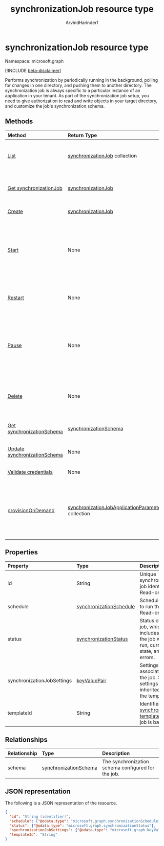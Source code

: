 ﻿---
title: "synchronizationJob resource type"
description: "Performs synchronization by periodically running in the background, polling for changes in one directory, and pushing them to another directory."
localization_priority: Normal
doc_type: resourcePageType
author: "ArvindHarinder1"
ms.prod: "microsoft-identity-platform"
---

# synchronizationJob resource type

Namespace: microsoft.graph

[!INCLUDE [beta-disclaimer](../../includes/beta-disclaimer.md)]

Performs synchronization by periodically running in the background, polling for changes in one directory, and pushing them to another directory. The synchronization job is always specific to a particular instance of an application in your tenant. As part of the synchronization job setup, you need to give authorization to read and write objects in your target directory, and customize the job's synchronization schema.

## Methods

| Method                                                                                   | Return Type                                                                                                                   | Description                                                                                                                                                                                                              |
| :--------------------------------------------------------------------------------------- | :---------------------------------------------------------------------------------------------------------------------------- | :----------------------------------------------------------------------------------------------------------------------------------------------------------------------------------------------------------------------- |
| [List](../api/synchronization-synchronizationjob-list.md)                                | [synchronizationJob](synchronization-synchronizationjob.md) collection                                                        | List existing jobs for a given application instance (service principal).                                                                                                                                                 |
| [Get synchronizationJob](../api/synchronization-synchronizationjob-get.md)               | [synchronizationJob](synchronization-synchronizationjob.md)                                                                   | Read properties and relationships of a synchronizationJob object.                                                                                                                                                        |
| [Create](../api/synchronization-synchronizationjob-post.md)                              | [synchronizationJob](synchronization-synchronizationjob.md)                                                                   | Create new job for a given application.                                                                                                                                                                                  |
| [Start](../api/synchronization-synchronizationjob-start.md)                              | None                                                                                                                          | Start synchronization. If the job is in a paused state, it continues from the point where the job was paused. If the job is in quarantine, the quarantine status is cleared.                                             |
| [Restart](../api/synchronization-synchronizationjob-restart.md)                          | None                                                                                                                          | Force the job to start over and re-process all the objects in the directory.                                                                                                                                             |
| [Pause](../api/synchronization-synchronizationjob-pause.md)                              | None                                                                                                                          | Temporarily stop synchronization. All the progress, including job state, is persisted, and the job will continue from where it left off when a [Start](../api/synchronization-synchronizationjob-start.md) call is made. |
| [Delete](../api/synchronization-synchronizationjob-delete.md)                            | None                                                                                                                          | Stop synchronization, and permanently delete all the state associated with the job.                                                                                                                                      |
| [Get synchronizationSchema](../api/synchronization-synchronizationschema-get.md)         | [synchronizationSchema](synchronization-synchronizationschema.md)                                                             | Retrieve the job's effective synchronization schema.                                                                                                                                                                     |
| [Update synchronizationSchema](../api/synchronization-synchronizationschema-update.md)   | None                                                                                                                          | Update the job's synchronization schema.                                                                                                                                                                                 |
| [Validate credentials](../api/synchronization-synchronizationjob-validatecredentials.md) | None                                                                                                                          | Test provided credentials against target directory.                                                                                                                                                                      |
| [provisionOnDemand](../api/synchronization-synchronizationjob-provision-on-demand.md)    | [synchronizationJobApplicationParameters](../resources/synchronization-synchronizationjobapplicationparameters.md) collection | Represents the objects that will be provisioned and the synchronization rules executed. The resource is primarily used for on-demand provisioning.                                                                       |

## Properties

| Property                   | Type                                                                  | Description                                                                                                    |
| :------------------------- | :-------------------------------------------------------------------- | :------------------------------------------------------------------------------------------------------------- |
| id                         | String                                                                | Unique synchronization job identifier. Read-only.                                                              |
| schedule                   | [synchronizationSchedule](synchronization-synchronizationschedule.md) | Schedule used to run the job. Read-only.                                                                       |
| status                     | [synchronizationStatus](synchronization-synchronizationstatus.md)     | Status of the job, which includes when the job was last run, current job state, and errors.                    |
| synchronizationJobSettings | [keyValuePair](keyvaluepair.md)                                       | Settings associated with the job. Some settings are inherited from the template.                               |
| templateId                 | String                                                                | Identifier of the [synchronization template](synchronization-synchronizationtemplate.md) this job is based on. |

## Relationships

| Relationship | Type                                                              | Description                                        |
| :----------- | :---------------------------------------------------------------- | :------------------------------------------------- |
| schema       | [synchronizationSchema](synchronization-synchronizationschema.md) | The synchronization schema configured for the job. |

## JSON representation

The following is a JSON representation of the resource.

<!-- {
  "blockType": "resource",
  "optionalProperties": [

  ],
  "keyProperty": "id",
  "@odata.type": "microsoft.graph.synchronizationJob"
}-->

```json
{
  "id": "String (identifier)",
  "schedule": {"@odata.type": "microsoft.graph.synchronizationSchedule"},
  "status": {"@odata.type": "microsoft.graph.synchronizationStatus"},
  "synchronizationJobSettings": {"@odata.type": "microsoft.graph.keyValuePair"},
  "templateId": "String"
}

```

<!-- uuid: 8fcb5dbc-d5aa-4681-8e31-b001d5168d79
2015-10-25 14:57:30 UTC -->

<!--
{
  "type": "#page.annotation",
  "description": "synchronizationJob resource",
  "keywords": "",
  "section": "documentation",
  "tocPath": "",
  "suppressions": []
}
-->
